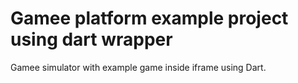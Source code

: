 # Gamee platform example project using dart wrapper

Gamee simulator with example game inside iframe using Dart.
